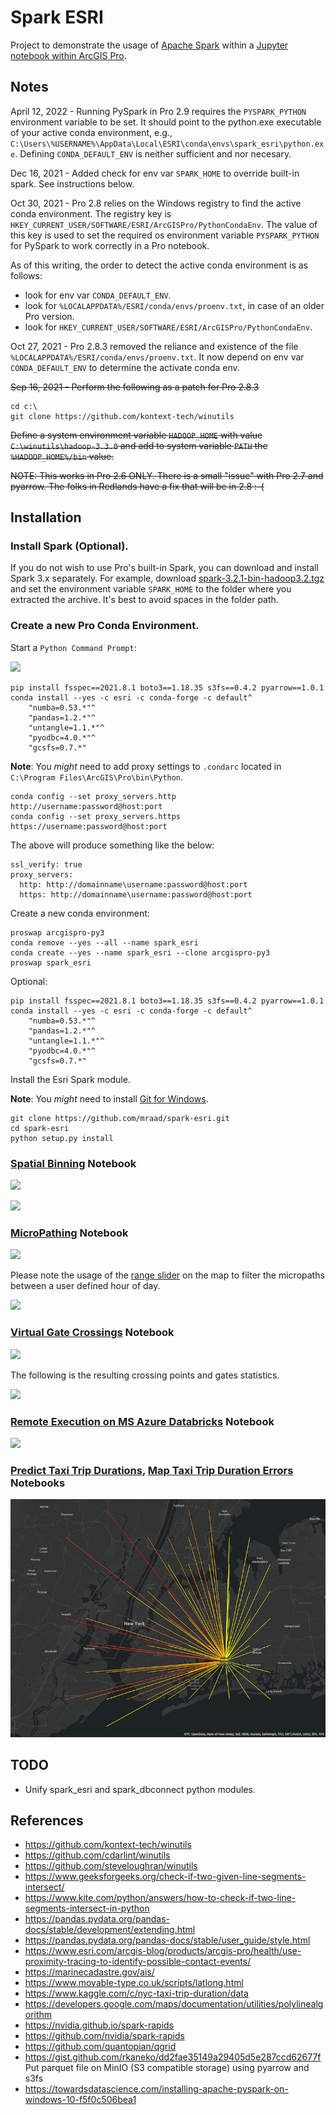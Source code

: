 # Spark ESRI

Project to demonstrate the usage of [Apache Spark](https://spark.apache.org/) within a [Jupyter notebook within ArcGIS Pro](https://pro.arcgis.com/en/pro-app/arcpy/get-started/pro-notebooks.htm).

## Notes

April 12, 2022 - Running PySpark in Pro 2.9 requires the `PYSPARK_PYTHON` environment variable to be set. It should point to the python.exe executable of your active conda environment, e.g., `C:\Users\%USERNAME%\AppData\Local\ESRI\conda\envs\spark_esri\python.exe`. Defining `CONDA_DEFAULT_ENV` is neither sufficient and nor necesary.

Dec 16, 2021 - Added check for env var `SPARK_HOME` to override built-in spark. See instructions below.

Oct 30, 2021 - Pro 2.8 relies on the Windows registry to find the active conda environment. The registry key is `HKEY_CURRENT_USER/SOFTWARE/ESRI/ArcGISPro/PythonCondaEnv`. The value of this key is used to set the required os environment variable `PYSPARK_PYTHON` for PySpark to work correctly in a Pro notebook.

As of this writing, the order to detect the active conda environment is as follows:

- look for env var `CONDA_DEFAULT_ENV`.
- look for `%LOCALAPPDATA%/ESRI/conda/envs/proenv.txt`, in case of an older Pro version.
- look for `HKEY_CURRENT_USER/SOFTWARE/ESRI/ArcGISPro/PythonCondaEnv`.

Oct 27, 2021 - Pro 2.8.3 removed the reliance and existence of the file `%LOCALAPPDATA%/ESRI/conda/envs/proenv.txt`. It now depend on env var `CONDA_DEFAULT_ENV` to determine the activate conda env.

~~Sep 16, 2021 - Perform the following as a patch for Pro 2.8.3~~

```commandline
cd c:\
git clone https://github.com/kontext-tech/winutils
```

~~Define a system environment variable `HADOOP_HOME` with value `C:\winutils\hadoop-3.3.0` and add to system variable `PATH` the `%HADOOP_HOME%/bin` value.~~

~~NOTE: This works in Pro 2.6 ONLY. There is a small "issue" with Pro 2.7 and pyarrow. The folks in Redlands have a fix that will be in 2.8 :-(~~

## Installation

### Install Spark (Optional).

If you do not wish to use Pro's built-in Spark, you can download and install Spark 3.x separately. For example, download [spark-3.2.1-bin-hadoop3.2.tgz](https://www.apache.org/dyn/closer.lua/spark/spark-3.2.1/spark-3.2.1-bin-hadoop3.2.tgz) and set the environment variable `SPARK_HOME` to the folder where you extracted the archive. It's best to avoid spaces in the folder path.


### Create a new Pro Conda Environment.

Start a `Python Command Prompt`:

![](media/Command.png)

```
pip install fsspec==2021.8.1 boto3==1.18.35 s3fs==0.4.2 pyarrow==1.0.1
conda install --yes -c esri -c conda-forge -c default^
    "numba=0.53.*"^
    "pandas=1.2.*"^
    "untangle=1.1.*"^
    "pyodbc=4.0.*"^
    "gcsfs=0.7.*"        
```

**Note**: You _might_ need to add proxy settings to `.condarc` located in `C:\Program Files\ArcGIS\Pro\bin\Python`.

```commandline
conda config --set proxy_servers.http http://username:password@host:port
conda config --set proxy_servers.https https://username:password@host:port
```

The above will produce something like the below:

```text
ssl_verify: true
proxy_servers:
  http: http://domainname\username:password@host:port
  https: http://domainname\username:password@host:port
```

Create a new conda environment:

```commandline
proswap arcgispro-py3
conda remove --yes --all --name spark_esri
conda create --yes --name spark_esri --clone arcgispro-py3
proswap spark_esri
```

Optional:

```
pip install fsspec==2021.8.1 boto3==1.18.35 s3fs==0.4.2 pyarrow==1.0.1
conda install --yes -c esri -c conda-forge -c default^
    "numba=0.53.*"^
    "pandas=1.2.*"^
    "untangle=1.1.*"^
    "pyodbc=4.0.*"^
    "gcsfs=0.7.*"        
```

Install the Esri Spark module.

**Note**: You _might_ need to install [Git for Windows](https://gitforwindows.org).

```commandline
git clone https://github.com/mraad/spark-esri.git
cd spark-esri
python setup.py install
```

### [Spatial Binning](spark_esri.ipynb) Notebook

![](media/Notebook.png)

![](media/Pro1.png)

### [MicroPathing](micro_path.ipynb) Notebook

![](media/Micropath1.png)

Please note the usage of the [range slider](https://pro.arcgis.com/en/pro-app/help/mapping/range/get-started-with-the-range-slider.htm) on the map to filter the micropaths between a user defined hour of day.

![](media/Micropath2.png)

### [Virtual Gate Crossings](virtual_gates.ipynb) Notebook

![](media/Gates1.png)

The following is the resulting crossing points and gates statistics.

![](media/Gates2.png)

### [Remote Execution on MS Azure Databricks](spark_dbconnect.ipynb) Notebook

![](media/Cluster.png)

### [Predict Taxi Trip Durations](taxi_trips_duration_train.ipynb), [Map Taxi Trip Duration Errors](taxi_trips_duration_error.ipynb) Notebooks

![](media/TripErrors.png)

## TODO

- Unify spark_esri and spark_dbconnect python modules.

## References

- https://github.com/kontext-tech/winutils
- https://github.com/cdarlint/winutils
- https://github.com/steveloughran/winutils
- https://www.geeksforgeeks.org/check-if-two-given-line-segments-intersect/
- https://www.kite.com/python/answers/how-to-check-if-two-line-segments-intersect-in-python
- https://pandas.pydata.org/pandas-docs/stable/development/extending.html
- https://pandas.pydata.org/pandas-docs/stable/user_guide/style.html
- https://www.esri.com/arcgis-blog/products/arcgis-pro/health/use-proximity-tracing-to-identify-possible-contact-events/
- https://marinecadastre.gov/ais/
- https://www.movable-type.co.uk/scripts/latlong.html
- https://www.kaggle.com/c/nyc-taxi-trip-duration/data
- https://developers.google.com/maps/documentation/utilities/polylinealgorithm
- https://nvidia.github.io/spark-rapids
- https://github.com/nvidia/spark-rapids
- https://github.com/quantopian/qgrid
- https://gist.github.com/rkaneko/dd2fae35149a29405d5e287ccd62677f Put parquet file on MinIO (S3 compatible storage) using pyarrow and s3fs
- https://towardsdatascience.com/installing-apache-pyspark-on-windows-10-f5f0c506bea1
